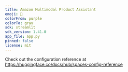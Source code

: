 ```yaml
---
title: Amazon Multimodal Product Assistant
emoji: 🐠
colorFrom: purple
colorTo: gray
sdk: streamlit
sdk_version: 1.41.0
app_file: app.py
pinned: false
license: mit
---
```


Check out the configuration reference at https://huggingface.co/docs/hub/spaces-config-reference
